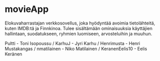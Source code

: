 # movieApp
Elokuvaharrastajan verkkosovellus, joka hyödyntää avoimia tietolähteitä, kuten IMDB:tä ja Finnkinoa. Tulee sisältämään ominaisuuksia käyttäjien hallintaan, suodatukseen, ryhmien luomiseen, arvosteluihin ja muuhun.

Pultti - Toni Isopoussu /
KarhuJ - Jyri Karhu /
Henrimusta - Henri Mustakangas /
nmatilainen - Niko Matilainen /
KeranenEelis10 - Eelis Keränen
